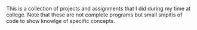 This is a collection of projects and assignments that I did during my time at college. Note that these are not complete programs but small snipitis of code to show knowlge of specific concepts. 
